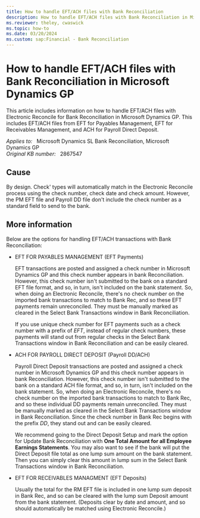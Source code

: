```yaml
---
title: How to handle EFT/ACH files with Bank Reconciliation
description: How to handle EFT/ACH files with Bank Reconciliation in Microsoft Dynamics GP. This includes EFT/ACH files from EFT for Payables Management, EFT for Receivables Management, and ACH for Payroll Direct Deposit.
ms.reviewer: theley, cwaswick
ms.topic: how-to
ms.date: 03/20/2024
ms.custom: sap:Financial - Bank Reconciliation
---
```

# How to handle EFT/ACH files with Bank Reconciliation in Microsoft Dynamics GP

This article includes information on how to handle EFT/ACH files with Electronic Reconcile for Bank Reconciliation in Microsoft Dynamics GP. This includes EFT/ACH files from EFT for Payables Management, EFT for Receivables Management, and ACH for Payroll Direct Deposit.

_Applies to:_ &nbsp; Microsoft Dynamics SL Bank Reconciliation, Microsoft Dynamics GP  
_Original KB number:_ &nbsp; 2867547

## Cause

By design. Check' types will automatically match in the Electronic Reconcile process using the check number, check date and check amount. However, the PM EFT file and Payroll DD file don't include the check number as a standard field to send to the bank.

## More information

Below are the options for handling EFT/ACH transactions with Bank Reconciliation:

- EFT FOR PAYABLES MANAGEMENT (EFT Payments)

  EFT transactions are posted and assigned a check number in Microsoft Dynamics GP and this check number appears in bank Reconciliation. However, this check number isn't submitted to the bank on a standard EFT file format, and so, in turn, isn't included on the bank statement. So, when doing an Electronic Reconcile, there's no check number on the imported bank transactions to match to Bank Rec, and so these EFT payments remain unreconciled. They must be manually marked as cleared in the Select Bank Transactions window in Bank Reconciliation.

  If you use unique check number for EFT payments such as a check number with a prefix of *EFT*, instead of regular check numbers, these payments will stand out from regular checks in the Select Bank Transactions window in Bank Reconciliation and can be easily cleared.

- ACH FOR PAYROLL DIRECT DEPOSIT (Payroll DD/ACH)

  Payroll Direct Deposit transactions are posted and assigned a check number in Microsoft Dynamics GP and this check number appears in bank Reconciliation. However, this check number isn't submitted to the bank on a standard ACH file format, and so, in turn, isn't included on the bank statement. So, when doing an Electronic Reconcile, there's no check number on the imported bank transactions to match to Bank Rec, and so these individual DD payments remain unreconciled. They must be manually marked as cleared in the Select Bank Transactions window in Bank Reconciliation. Since the check number in Bank Rec begins with the prefix *DD*, they stand out and can be easily cleared.

  We recommend going to the Direct Deposit Setup and mark the option for Update Bank Reconciliation with **One Total Amount for all Employee Earnings Statements**. You may also want to see if the bank will put the Direct Deposit file total as one lump sum amount on the bank statement. Then you can simply clear this amount in lump sum in the Select Bank Transactions window in Bank Reconciliation.

- EFT FOR RECEIVABLES MANAGMENT (EFT Deposits)

  Usually the total for the RM EFT file is included in one lump sum deposit in Bank Rec, and so can be cleared with the lump sum Deposit amount from the bank statement. (Deposits clear by date and amount, and so should automatically be matched using Electronic Reconcile.)
